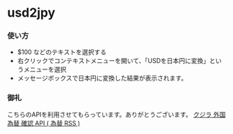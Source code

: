 # usd2jpy #


### 使い方 ###

-    $100 などのテキストを選択する
-    右クリックでコンテキストメニューを開いて、「USDを日本円に変換」というメニューを選択
-    メッセージボックスで日本円に変換した結果が表示されます。



### 御礼 ###

こちらのAPIを利用させてもらっています。ありがとうございます。
<a href="http://api.aoikujira.com/kawase/" target="_blank">クジラ 外国 為替 確認 API ( 為替 RSS )</a>

